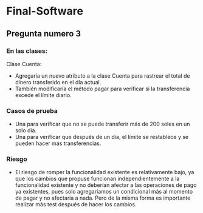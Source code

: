 # Final-Software

## Pregunta numero 3
### En las clases:
Clase Cuenta:  
  - Agregaría un nuevo atributo a la clase Cuenta para rastrear el total de dinero transferido en el día actual.  
  - También modificaría el método pagar para verificar si la transferencia excede el límite diario.

### Casos de prueba
  - Una para verificar que no se puede transferir más de 200 soles en un solo día.  
  - Una para verificar que después de un día, el límite se restablece y se pueden hacer más transferencias.

### Riesgo
  - El riesgo de romper la funcionalidad existente es relativamente bajo, ya que los cambios que propuse funcionan independientemente a la funcionalidad existente y no deberían afectar a las operaciones de pago ya existentes, pues solo agregariamos un condicional más al momento de pagar y no afectaria a nada. Pero de la misma forma es importante realizar más test después de hacer los cambios.
